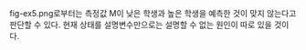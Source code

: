 fig-ex5.png로부터는 측정값 M이 낮은 학생과 높은 학생을 예측한 것이 맞지 않는다고 판단할 수 있다.
현재 상태를 설명변수만으로는 설명할 수 없는 원인이 따로 있을 것이다.

